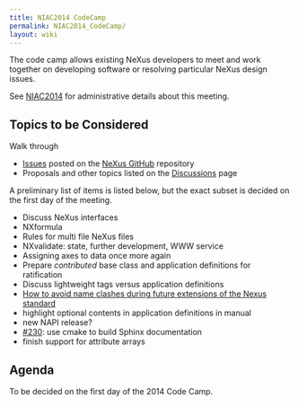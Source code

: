 ```yaml
---
title: NIAC2014 CodeCamp
permalink: NIAC2014_CodeCamp/
layout: wiki
---
```


The code camp allows existing NeXus developers to meet and work together
on developing software or resolving particular NeXus design issues.

See [NIAC2014](NIAC2014 "wikilink") for administrative details about
this meeting.

Topics to be Considered
-----------------------

Walk through

-   [Issues](https://github.com/nexusformat/definitions/issues) posted
    on the [NeXus GitHub](https://github.com/nexusformat) repository
-   Proposals and other topics listed on the
    [Discussions](Discussions "wikilink") page

A preliminary list of items is listed below, but the exact subset is
decided on the first day of the meeting.

-   Discuss NeXus interfaces
-   NXformula
-   Rules for multi file NeXus files
-   NXvalidate: state, further development, WWW service
-   Assigning axes to data once more again
-   Prepare *contributed* base class and application definitions for
    ratification
-   Discuss lightweight tags versus application definitions
-   [How to avoid name clashes during future extensions of the Nexus
    standard](How_to_avoid_name_clashes_during_future_extensions_of_the_Nexus_standard "wikilink")
-   highlight optional contents in application definitions in manual
-   new NAPI release?
-   [\#230](https://github.com/nexusformat/definitions/issues/230): use
    cmake to build Sphinx documentation
-   finish support for attribute arrays

Agenda
------

To be decided on the first day of the 2014 Code Camp.
